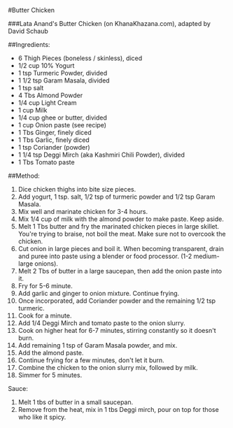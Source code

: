 
#Butter Chicken

###Lata Anand's Butter Chicken (on KhanaKhazana.com), adapted by David Schaub

##Ingredients:
- 6          Thigh Pieces (boneless / skinless), diced
- 1/2 cup    10% Yogurt
- 1 tsp      Turmeric Powder, divided
- 1 1/2 tsp  Garam Masala, divided
- 1 tsp      salt
- 4 Tbs      Almond Powder
- 1/4 cup    Light Cream
- 1 cup      Milk
- 1/4 cup    ghee or butter, divided
- 1 cup      Onion paste (see recipe)
- 1 Tbs      Ginger, finely diced
- 1 Tbs      Garlic, finely diced
- 1 tsp      Coriander (powder)
- 1 1/4 tsp  Deggi Mirch  (aka Kashmiri Chili Powder), divided
- 1 Tbs      Tomato paste

##Method:
1.  Dice chicken thighs into bite size pieces.
2.  Add yogurt, 1 tsp. salt, 1/2 tsp of turmeric powder and 1/2 tsp Garam Masala.
3.  Mix well and marinate chicken for 3-4 hours.
4.  Mix 1/4 cup of milk with the almond powder to make paste. Keep aside.
5.  Melt 1 Tbs butter and fry the marinated chicken pieces in large skillet. You're trying to braise, not boil the meat. Make sure not to overcook the chicken.
6.  Cut onion in large pieces and boil it. When becoming transparent, drain and puree into paste using a blender or food processor. (1-2 medium-large onions).
7.  Melt 2 Tbs of butter in a large saucepan, then add the onion paste into it.
8.  Fry for 5-6 minute.
9.  Add garlic and ginger to onion mixture. Continue frying.
10. Once incorporated, add Coriander powder and the remaining 1/2 tsp turmeric.
11. Cook for a minute.
12. Add 1/4 Deggi Mirch and tomato paste to the onion slurry.
13. Cook on higher heat for 6-7 minutes, stirring constantly so it doesn't burn.
14. Add remaining 1 tsp of Garam Masala powder, and mix.
15. Add the almond paste.
16. Continue frying for a few minutes, don't let it burn.
17. Combine the chicken to the onion slurry mix, followed by milk.
18. Simmer for 5 minutes.

Sauce:
1.  Melt 1 tbs of butter in a small saucepan.
2.  Remove from the heat, mix in 1 tbs Deggi mirch, pour on top for those who like it spicy.
